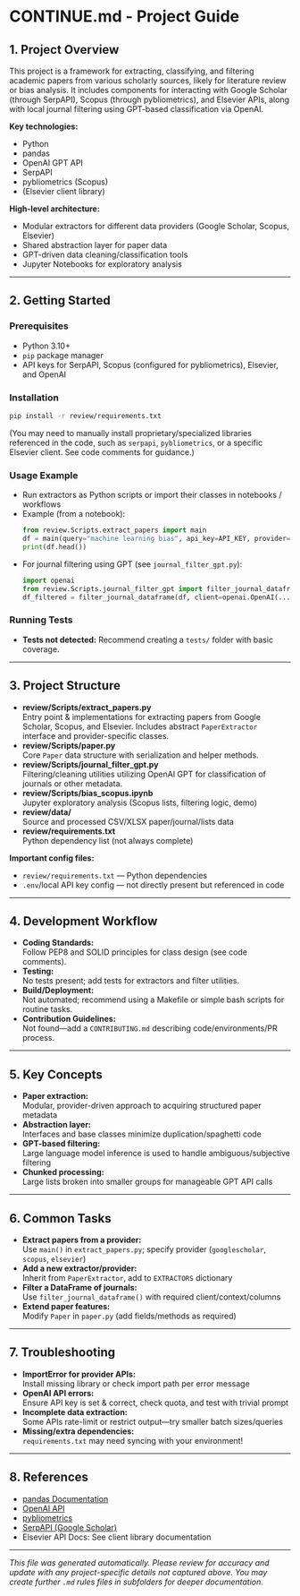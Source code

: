 # CONTINUE.md - Project Guide

## 1. Project Overview

This project is a framework for extracting, classifying, and filtering academic papers from various scholarly sources, likely for literature review or bias analysis. It includes components for interacting with Google Scholar (through SerpAPI), Scopus (through pybliometrics), and Elsevier APIs, along with local journal filtering using GPT-based classification via OpenAI.

**Key technologies:**  
- Python  
- pandas  
- OpenAI GPT API  
- SerpAPI  
- pybliometrics (Scopus)  
- (Elsevier client library)  

**High-level architecture:**
- Modular extractors for different data providers (Google Scholar, Scopus, Elsevier)
- Shared abstraction layer for paper data
- GPT-driven data cleaning/classification tools
- Jupyter Notebooks for exploratory analysis

---

## 2. Getting Started
### Prerequisites
- Python 3.10+
- `pip` package manager
- API keys for SerpAPI, Scopus (configured for pybliometrics), Elsevier, and OpenAI

### Installation
```bash
pip install -r review/requirements.txt
```
(You may need to manually install proprietary/specialized libraries referenced in the code, such as `serpapi`, `pybliometrics`, or a specific Elsevier client. See code comments for guidance.)

### Usage Example
- Run extractors as Python scripts or import their classes in notebooks / workflows
- Example (from a notebook):
    ```python
    from review.Scripts.extract_papers import main
    df = main(query="machine learning bias", api_key=API_KEY, provider="scopus")
    print(df.head())
    ```
- For journal filtering using GPT (see `journal_filter_gpt.py`):
    ```python
    import openai
    from review.Scripts.journal_filter_gpt import filter_journal_dataframe
    df_filtered = filter_journal_dataframe(df, client=openai.OpenAI(...), column_names=[...], context_text="...")
    ```
### Running Tests
- **Tests not detected:** Recommend creating a `tests/` folder with basic coverage.

---

## 3. Project Structure

- **review/Scripts/extract_papers.py**  
  Entry point & implementations for extracting papers from Google Scholar, Scopus, and Elsevier. Includes abstract `PaperExtractor` interface and provider-specific classes.
- **review/Scripts/paper.py**  
  Core `Paper` data structure with serialization and helper methods.
- **review/Scripts/journal_filter_gpt.py**  
  Filtering/cleaning utilities utilizing OpenAI GPT for classification of journals or other metadata.
- **review/Scripts/bias_scopus.ipynb**  
  Jupyter exploratory analysis (Scopus lists, filtering logic, demo)
- **review/data/**  
  Source and processed CSV/XLSX paper/journal/lists data
- **review/requirements.txt**  
  Python dependency list (not always complete)

**Important config files:**
- `review/requirements.txt` — Python dependencies
- `.env`/local API key config — not directly present but referenced in code

---

## 4. Development Workflow
- **Coding Standards:**  
  Follow PEP8 and SOLID principles for class design (see code comments).
- **Testing:**  
  No tests present; add tests for extractors and filter utilities.
- **Build/Deployment:**  
  Not automated; recommend using a Makefile or simple bash scripts for routine tasks.
- **Contribution Guidelines:**  
  Not found—add a `CONTRIBUTING.md` describing code/environments/PR process.

---

## 5. Key Concepts
- **Paper extraction:**  
  Modular, provider-driven approach to acquiring structured paper metadata
- **Abstraction layer:**  
  Interfaces and base classes minimize duplication/spaghetti code
- **GPT-based filtering:**  
  Large language model inference is used to handle ambiguous/subjective filtering
- **Chunked processing:**  
  Large lists broken into smaller groups for manageable GPT API calls

---

## 6. Common Tasks
- **Extract papers from a provider:**  
  Use `main()` in `extract_papers.py`; specify provider (`googlescholar`, `scopus`, `elsevier`)
- **Add a new extractor/provider:**  
  Inherit from `PaperExtractor`, add to `EXTRACTORS` dictionary
- **Filter a DataFrame of journals:**  
  Use `filter_journal_dataframe()` with required client/context/columns
- **Extend paper features:**  
  Modify `Paper` in `paper.py` (add fields/methods as required)

---

## 7. Troubleshooting
- **ImportError for provider APIs:**  
  Install missing library or check import path per error message
- **OpenAI API errors:**  
  Ensure API key is set & correct, check quota, and test with trivial prompt
- **Incomplete data extraction:**  
  Some APIs rate-limit or restrict output—try smaller batch sizes/queries
- **Missing/extra dependencies:**  
  `requirements.txt` may need syncing with your environment!

---

## 8. References
- [pandas Documentation](https://pandas.pydata.org/)
- [OpenAI API](https://platform.openai.com/docs/)
- [pybliometrics](https://pybliometrics.readthedocs.io/en/stable/)
- [SerpAPI (Google Scholar)](https://serpapi.com/)
- Elsevier API Docs: See client library documentation

---

*This file was generated automatically. Please review for accuracy and update with any project-specific details not captured above. You may create further `.md` rules files in subfolders for deeper documentation.*

